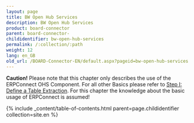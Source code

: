 ```yaml
---
layout: page
title: BW Open Hub Services
description: BW Open Hub Services
product: board-connector
parent: board-connector-
childidentifier: bw-open-hub-services
permalink: /:collection/:path
weight: 12
lang: en_GB
old_url: /BOARD-Connector-EN/default.aspx?pageid=bw-open-hub-services
---
```


**Caution!** Please note that this chapter only describes the use of the ERPConnect OHS Component. For all other Basics please refer to [Step I: Define a Table Extraction](./getting-started-table/step1-define-table-extraction). For this chapter the knowledge about the basic usage of ERPConnect is assumed! 

{% include _content/table-of-contents.html parent=page.childidentifier collection=site.en %}